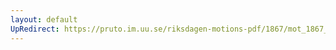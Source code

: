 ```yaml
---
layout: default
UpRedirect: https://pruto.im.uu.se/riksdagen-motions-pdf/1867/mot_1867__fk__75.pdf
---
```

